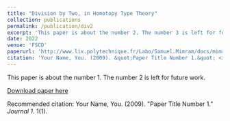 ```yaml
---
title: "Division by Two, in Homotopy Type Theory"
collection: publications
permalink: /publication/div2
excerpt: 'This paper is about the number 2. The number 3 is left for future work.'
date: 2022
venue: 'FSCD'
paperurl: 'http://www.lix.polytechnique.fr/Labo/Samuel.Mimram/docs/mimram_div2.pdf'
citation: 'Your Name, You. (2009). &quot;Paper Title Number 1.&quot; <i>Journal 1</i>. 1(1).'
---
```

This paper is about the number 1. The number 2 is left for future work.

[Download paper here](http://academicpages.github.io/files/paper1.pdf)

Recommended citation: Your Name, You. (2009). "Paper Title Number 1." <i>Journal 1</i>. 1(1).
